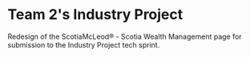 # Team 2's Industry Project

Redesign of the ScotiaMcLeod® - Scotia Wealth Management page for submission to the Industry Project tech sprint.
